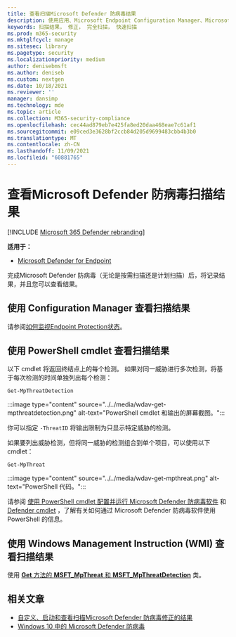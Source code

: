 ```yaml
---
title: 查看扫描Microsoft Defender 防病毒结果
description: 使用应用、Microsoft Endpoint Configuration Manager、Microsoft Intune或Windows 安全中心扫描结果
keywords: 扫描结果， 修正， 完全扫描， 快速扫描
ms.prod: m365-security
ms.mktglfcycl: manage
ms.sitesec: library
ms.pagetype: security
ms.localizationpriority: medium
author: denisebmsft
ms.author: deniseb
ms.custom: nextgen
ms.date: 10/18/2021
ms.reviewer: ''
manager: dansimp
ms.technology: mde
ms.topic: article
ms.collection: M365-security-compliance
ms.openlocfilehash: cec44ad879eb7e425fa8ed20daa468eae7c61af1
ms.sourcegitcommit: e09ced3e3628bf2ccb84d205d9699483cbb4b3b0
ms.translationtype: MT
ms.contentlocale: zh-CN
ms.lasthandoff: 11/09/2021
ms.locfileid: "60881765"
---
```

# <a name="review-microsoft-defender-antivirus-scan-results"></a>查看Microsoft Defender 防病毒扫描结果

[!INCLUDE [Microsoft 365 Defender rebranding](../../includes/microsoft-defender.md)]


**适用于：**

- [Microsoft Defender for Endpoint](/microsoft-365/security/defender-endpoint/)

完成Microsoft Defender 防病毒（无论是按需扫描还是计划扫描）后，将记录[](run-scan-microsoft-defender-antivirus.md)结果，并且您可以查看[](scheduled-catch-up-scans-microsoft-defender-antivirus.md)结果。 


## <a name="use-configuration-manager-to-review-scan-results"></a>使用 Configuration Manager 查看扫描结果

请参阅[如何监视Endpoint Protection状态](/configmgr/protect/deploy-use/monitor-endpoint-protection)。

## <a name="use-powershell-cmdlets-to-review-scan-results"></a>使用 PowerShell cmdlet 查看扫描结果

以下 cmdlet 将返回终结点上的每个检测。 如果对同一威胁进行多次检测，将基于每次检测的时间单独列出每个检测：

```PowerShell
Get-MpThreatDetection
```

:::image type="content" source="../../media/wdav-get-mpthreatdetection.png" alt-text="PowerShell cmdlet 和输出的屏幕截图。":::

你可以指定 `-ThreatID` 将输出限制为只显示特定威胁的检测。

如果要列出威胁检测，但将同一威胁的检测组合到单个项目，可以使用以下 cmdlet：

```PowerShell
Get-MpThreat
```

:::image type="content" source="../../media/wdav-get-mpthreat.png" alt-text="PowerShell 代码。":::

请参阅 [使用 PowerShell cmdlet 配置并运行 Microsoft Defender 防病毒软件](use-powershell-cmdlets-microsoft-defender-antivirus.md) 和 [Defender cmdlet](/powershell/module/defender/) ，了解有关如何通过 Microsoft Defender 防病毒软件使用 PowerShell 的信息。

## <a name="use-windows-management-instruction-wmi-to-review-scan-results"></a>使用 Windows Management Instruction (WMI) 查看扫描结果

使用 [**Get** 方法的 **MSFT_MpThreat** 和 **MSFT_MpThreatDetection**](/previous-versions/windows/desktop/defender/windows-defender-wmiv2-apis-portal) 类。


## <a name="related-articles"></a>相关文章

- [自定义、启动和查看扫描Microsoft Defender 防病毒修正的结果](customize-run-review-remediate-scans-microsoft-defender-antivirus.md)
- [Windows 10 中的 Microsoft Defender 防病毒](microsoft-defender-antivirus-in-windows-10.md)